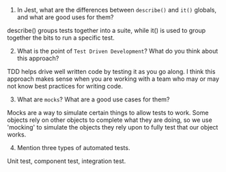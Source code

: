 1.  In Jest, what are the differences between `describe()` and `it()` globals, and what are good uses for them?

describe() groups tests together into a suite, while it() is used to group together the bits to run a specific test.

2.  What is the point of `Test Driven Development`? What do you think about this approach?

TDD helps drive well written code by testing it as you go along. I think this approach makes sense when you are working with a team who may or may not know best practices for writing code.

3.  What are `mocks`? What are a good use cases for them?

 Mocks are a way to simulate certain things to allow tests to work. Some objects rely on other objects to complete what they are doing, so we use 'mocking' to simulate the objects they rely upon to fully test that our object works.

4.  Mention three types of automated tests.


Unit test, component test, integration test.